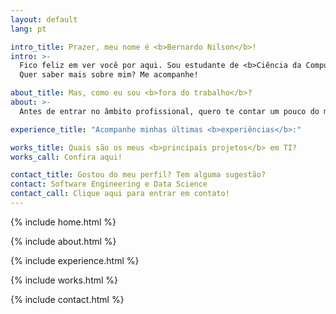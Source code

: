 ```yaml
---
layout: default
lang: pt

intro_title: Prazer, meu nome é <b>Bernardo Nilson</b>!
intro: >-
  Fico feliz em ver você por aqui. Sou estudante de <b>Ciência da Computação</b> na PUCRS e formado Técnico em Eletrônica pelo IFRS. Minhas habilidades e interesses se concentram em <b>Software Engineering</b> e <b>Data Science</b>.
  Quer saber mais sobre mim? Me acompanhe!

about_title: Mas, como eu sou <b>fora do trabalho</b>?
about: >-
  Antes de entrar no âmbito profissional, quero te contar um pouco do meu lado pessoal: Sou uma pessoa calma e paciente, gosto de estar ao lado das pessoas que me apoiam e me fortalecem. Sou gaúcho, de Porto Alegre. Valorizo bastante o meu tempo livre, seja passeando na Orla do Guaíba, tomando um chimarrão no parque, pedalando ou cozinhando.

experience_title: "Acompanhe minhas últimas <b>experiências</b>:"

works_title: Quais são os meus <b>principais projetos</b> em TI?
works_call: Confira aqui!

contact_title: Gostou do meu perfil? Tem alguma sugestão?
contact: Software Engineering e Data Science
contact_call: Clique aqui para entrar em contato!
---
```


{% include home.html %}

{% include about.html %}

{% include experience.html %}

{% include works.html %}

{% include contact.html %}